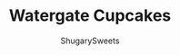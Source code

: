 ---
layout: ../../layouts/MarkdownPostLayout.astro
title: Watergate Cupcakes
author: ShugarySweets
pubDate: 2020-01-18
description: "You’re going to LOVE these Watergate Cupcakes! Extremely nutty and moist thanks to pistachio pudding and pecans. Topped with a sweet, light whipped frosting, which is perfect for summer!"
image_url: https://www.shugarysweets.com/wp-content/uploads/2016/06/watergate-cupcakes-6.jpg
tags: ["Cupcake","American"]
calories: 269
protein: 3
carbohydrates: 26
fats: 18
fiber: 1
ingredients: ["1 box (18.25 ounce) white cake mix","1 cup vegetable oil","1 package (3 ounce) instant pistachio pudding mix","1 cup lemon lime soda","3 large eggs","1/2 cup pecans, chopped","12 ounce frozen whipped topping, thawed","1 package (3 ounce) instant pistachio pudding mix","1 cup milk","1/2 cup pecans, chopped","2 Tablespoons shredded, sweetened coconut (optional)"]
serves: 24
time: "35 minutes"
prepTime: "15 minutes"
instructions: ["Preheat oven to 350°F. Line muffin pan with paper muffin liners. Set aside.","In a large mixing bowl at medium speed, combine cake mix, oil, pudding mix, soda, and eggs. Beat for several minutes until light and fluffy. Fold in chopped pecans.","Using a large metal scoop (about 1/4 cup) fill muffin liners about 2/3 full. Bake in oven for 20 minutes, until lightly browned on top. Remove and cool completely before adding frosting.","For the frosting, combined pudding mix with 1 cup milk. Whisk until blended. Fold in thawed whipped topping. Refrigerate for 15 minutes, or more (you can do this while cupcakes are baking and cooling).","Use a large spoon (or a 2 TBSP metal cookie scoop) to dollop the frosting onto each cooled cupcake. Sprinkle with chopped pecans and coconut. Store in refrigerator for up to 3 days. ENJOY!"]
nutrition: ["269 calories","26 grams carbohydrates","24 milligrams cholesterol","18 grams fat","1 grams fiber","3 grams protein","5 grams saturated fat","191 milligrams sodium","16 grams sugar","0 grams trans fat","12 grams unsaturated fat"]
---
